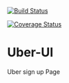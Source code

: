 [![Build Status](https://travis-ci.org/kizzanaome/Level-up.svg?branch=develop)](https://travis-ci.org/kizzanaome/Level-up)


[![Coverage Status](https://coveralls.io/repos/github/kizzanaome/Level-up/badge.svg?branch=develop)](https://coveralls.io/github/kizzanaome/Level-up?branch=develop)

# Uber-UI
Uber sign up Page

